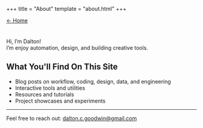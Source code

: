 +++
title = "About"
template = "about.html"
+++

<a href="/" class="hero-btn" style="margin-bottom:1.5rem;display:inline-block;">← Home</a>

Hi, I’m Dalton!  
I’m enjoy automation, design, and building creative tools.

## What You'll Find On This Site

- Blog posts on workflow, coding, design, data, and engineering
- Interactive tools and utilities
- Resources and tutorials
- Project showcases and experiments



---

Feel free to reach out: [dalton.c.goodwin@gmail.com](mailto:dalton.c.goodwin@gmail.com)